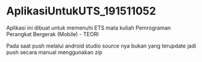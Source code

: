 # AplikasiUntukUTS_191511052
Aplikasi ini dibuat untuk memenuhi ETS mata kuliah Pemrograman Perangkat Bergerak (Mobile) - TEORI

Pada saat push melalui android studio source nya bukan yang terupdate jadi push secara manual menggunakan zip
